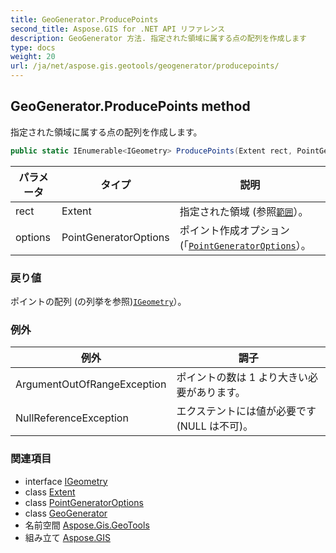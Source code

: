 ```yaml
---
title: GeoGenerator.ProducePoints
second_title: Aspose.GIS for .NET API リファレンス
description: GeoGenerator 方法. 指定された領域に属する点の配列を作成します
type: docs
weight: 20
url: /ja/net/aspose.gis.geotools/geogenerator/producepoints/
---
```

## GeoGenerator.ProducePoints method

指定された領域に属する点の配列を作成します。

```csharp
public static IEnumerable<IGeometry> ProducePoints(Extent rect, PointGeneratorOptions options)
```

| パラメータ | タイプ | 説明 |
| --- | --- | --- |
| rect | Extent | 指定された領域 (参照[`範囲`](../../../aspose.gis/extent/)）。 |
| options | PointGeneratorOptions | ポイント作成オプション (「[`PointGeneratorOptions`](../../pointgeneratoroptions/)）。 |

### 戻り値

ポイントの配列 (の列挙を参照)[`IGeometry`](../../../aspose.gis.geometries/igeometry/)）。

### 例外

| 例外 | 調子 |
| --- | --- |
| ArgumentOutOfRangeException | ポイントの数は 1 より大きい必要があります。 |
| NullReferenceException | エクステントには値が必要です (NULL は不可)。 |

### 関連項目

* interface [IGeometry](../../../aspose.gis.geometries/igeometry/)
* class [Extent](../../../aspose.gis/extent/)
* class [PointGeneratorOptions](../../pointgeneratoroptions/)
* class [GeoGenerator](../)
* 名前空間 [Aspose.Gis.GeoTools](../../geogenerator/)
* 組み立て [Aspose.GIS](../../../)


